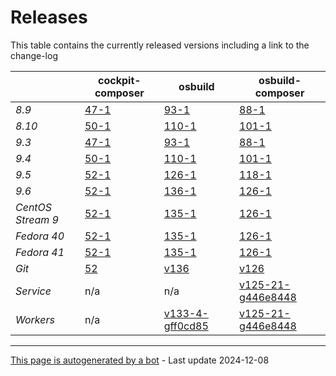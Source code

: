 # Releases
This table contains the currently released versions including a link to the change-log

|       | cockpit-composer    | osbuild    | osbuild-composer    |
|-------|---------------------|------------|---------------------|
*8.9* | [47-1](https://github.com/osbuild/cockpit-composer/releases/tag/47) | [93-1](https://github.com/osbuild/osbuild/releases/tag/v93) | [88-1](https://github.com/osbuild/osbuild-composer/releases/tag/v88)
*8.10* | [50-1](https://github.com/osbuild/cockpit-composer/releases/tag/50) | [110-1](https://github.com/osbuild/osbuild/releases/tag/v110) | [101-1](https://github.com/osbuild/osbuild-composer/releases/tag/v101)
*9.3* | [47-1](https://github.com/osbuild/cockpit-composer/releases/tag/47) | [93-1](https://github.com/osbuild/osbuild/releases/tag/v93) | [88-1](https://github.com/osbuild/osbuild-composer/releases/tag/v88)
*9.4* | [50-1](https://github.com/osbuild/cockpit-composer/releases/tag/50) | [110-1](https://github.com/osbuild/osbuild/releases/tag/v110) | [101-1](https://github.com/osbuild/osbuild-composer/releases/tag/v101)
*9.5* | [52-1](https://github.com/osbuild/cockpit-composer/releases/tag/52) | [126-1](https://github.com/osbuild/osbuild/releases/tag/v126) | [118-1](https://github.com/osbuild/osbuild-composer/releases/tag/v118)
*9.6* | [52-1](https://github.com/osbuild/cockpit-composer/releases/tag/52) | [136-1](https://github.com/osbuild/osbuild/releases/tag/v136) | [126-1](https://github.com/osbuild/osbuild-composer/releases/tag/v126)
*CentOS Stream 9* | [52-1](https://github.com/osbuild/cockpit-composer/releases/tag/52) | [135-1](https://github.com/osbuild/osbuild/releases/tag/v135) | [126-1](https://github.com/osbuild/osbuild-composer/releases/tag/v126)
*Fedora 40* | [52-1](https://github.com/osbuild/cockpit-composer/releases/tag/52) | [135-1](https://github.com/osbuild/osbuild/releases/tag/v135) | [126-1](https://github.com/osbuild/osbuild-composer/releases/tag/v126)
*Fedora 41* | [52-1](https://github.com/osbuild/cockpit-composer/releases/tag/52) | [135-1](https://github.com/osbuild/osbuild/releases/tag/v135) | [126-1](https://github.com/osbuild/osbuild-composer/releases/tag/v126)
*Git* | [52](https://github.com/osbuild/cockpit-composer/releases/tag/52) | [v136](https://github.com/osbuild/osbuild/releases/tag/v136) | [v126](https://github.com/osbuild/osbuild-composer/releases/tag/v126)
*Service* | n/a | n/a | [v125-21-g446e8448](https://github.com/osbuild/osbuild-composer/compare/v125-21-g446e8448...main)
*Workers* | n/a | [v133-4-gff0cd85](https://github.com/osbuild/osbuild/compare/v133-4-gff0cd85...main) | [v125-21-g446e8448](https://github.com/osbuild/osbuild-composer/compare/v125-21-g446e8448...main)

---

[This page is autogenerated by a bot](https://gitlab.cee.redhat.com/osbuild/guides-bot/-/blob/main/release_overview.py) - Last update 2024-12-08